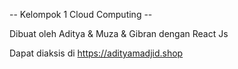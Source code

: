 -- Kelompok 1 Cloud Computing --

Dibuat oleh Aditya & Muza & Gibran dengan React Js

Dapat diaksis di https://adityamadjid.shop



